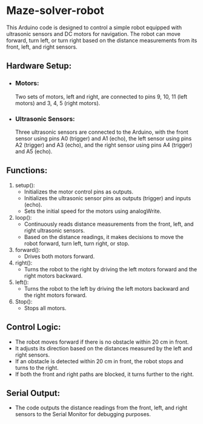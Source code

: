 # Maze-solver-robot

This Arduino code is designed to control a simple robot equipped with ultrasonic sensors and DC motors for navigation. The robot can move forward, turn left, or turn right based on the distance measurements from its front, left, and right sensors.

## Hardware Setup:

- ### Motors:
    Two sets of motors, left and right, are connected to pins 9, 10, 11 (left motors) and 3, 4, 5 (right motors).
- ### Ultrasonic Sensors:
    Three ultrasonic sensors are connected to the Arduino, with the front sensor using pins A0 (trigger) and A1 (echo), the left sensor using pins A2 (trigger) and A3 (echo), and the right sensor using pins A4 (trigger) and A5 (echo).

## Functions:

1. setup():
     + Initializes the motor control pins as outputs.
     + Initializes the ultrasonic sensor pins as outputs (trigger) and inputs (echo).
     + Sets the initial speed for the motors using analogWrite.
2. loop():
     - Continuously reads distance measurements from the front, left, and right ultrasonic sensors.
     - Based on the distance readings, it makes decisions to move the robot forward, turn left, turn right, or stop.
3. forward():
     * Drives both motors forward.
4. right():
     + Turns the robot to the right by driving the left motors forward and the right motors backward.
5. left():
     - Turns the robot to the left by driving the left motors backward and the right motors forward.
6. Stop():
     - Stops all motors.

## Control Logic:

  - The robot moves forward if there is no obstacle within 20 cm in front.
  - It adjusts its direction based on the distances measured by the left and right sensors.
  - If an obstacle is detected within 20 cm in front, the robot stops and turns to the right.
  - If both the front and right paths are blocked, it turns further to the right.

## Serial Output:

  - The code outputs the distance readings from the front, left, and right sensors to the Serial Monitor for debugging purposes.
